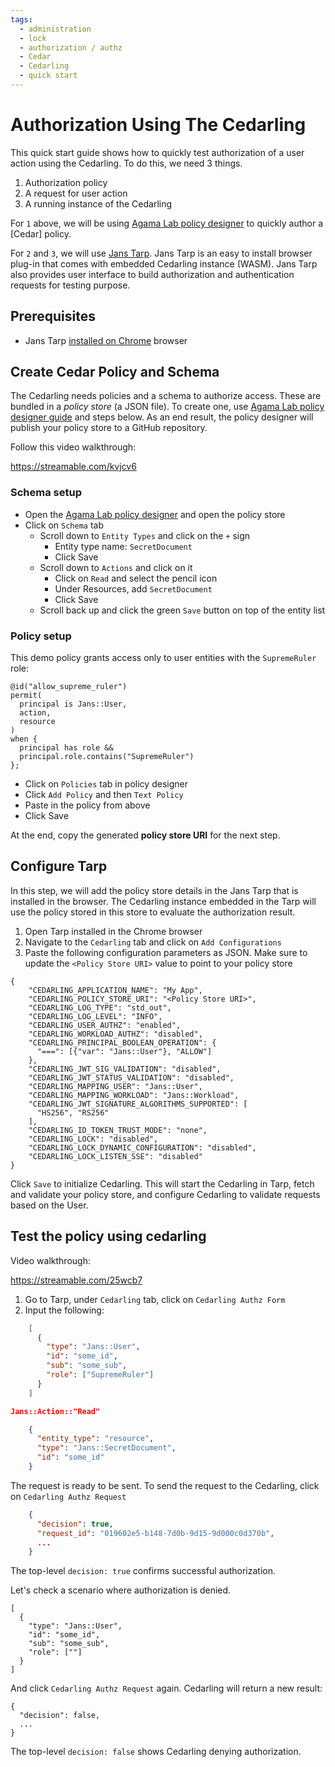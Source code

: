 ```yaml
---
tags:
  - administration
  - lock
  - authorization / authz
  - Cedar
  - Cedarling
  - quick start
---
```


# Authorization Using The Cedarling

This quick start guide shows how to quickly test authorization of a user action
using the Cedarling. To do this, we need 3 things. 

1. Authorization policy
2. A request for user action
3. A running instance of the Cedarling

For `1` above, we will be using [Agama Lab policy designer](https://gluu.org/agama/authorization-policy-designer/) to quickly author
a [Cedar] policy. 

For `2` and `3`, we will use [Jans Tarp](https://github.com/JanssenProject/jans/blob/main/demos/jans-tarp/README.md). Jans Tarp is an easy to install browser
plug-in that comes with embedded Cedarling instance (WASM). Jans Tarp also provides
user interface to build authorization and authentication requests for testing
purpose.

## Prerequisites

- Jans Tarp [installed on Chrome](https://github.com/JanssenProject/jans/blob/main/demos/jans-tarp/README.md) browser

## Create Cedar Policy and Schema

The Cedarling needs policies and a schema to authorize access. These are bundled in a *policy store* (a JSON file). To create one, use [Agama Lab policy designer guide](https://gluu.org/agama/authorization-policy-designer/) and steps below. As an end result, the policy
designer will publish your policy store to a GitHub repository. 

Follow this video walkthrough:

https://streamable.com/kvjcv6

### Schema setup

  - Open the [Agama Lab policy designer](https://cloud.gluu.org/agama-lab/dashboard/policy_store)
  and open the policy store
  - Click on `Schema` tab
    - Scroll down to `Entity Types` and click on the `+` sign
      - Entity type name: `SecretDocument`
      - Click Save
    - Scroll down to `Actions` and click on it  
      - Click on `Read` and select the pencil icon
      - Under Resources, add `SecretDocument`
      - Click Save
    - Scroll back up and click the green `Save` button on top of the entity list

### Policy setup

  This demo policy grants access only to user entities with the `SupremeRuler` role:
  
  ```
  @id("allow_supreme_ruler")
  permit(
    principal is Jans::User,
    action,
    resource
  )
  when {
    principal has role &&
    principal.role.contains("SupremeRuler")
  };
  ```

  - Click on `Policies` tab in policy designer
  - Click `Add Policy` and then `Text Policy`
  - Paste in the policy from above
  - Click Save

At the end, copy the generated **policy store URI** for the next step.

## Configure Tarp 

In this step, we will add the policy store details in the Jans Tarp that is
installed in the browser. The Cedarling instance embedded in the Tarp will
use the policy stored in this store to evaluate the authorization result.

1. Open Tarp installed in the Chrome browser 
2. Navigate to the `Cedarling` tab and click on `Add Configurations`
3. Paste the following configuration parameters as JSON. Make sure to update
the `<Policy Store URI>` value to point to your policy store

  ```
  {
      "CEDARLING_APPLICATION_NAME": "My App",
      "CEDARLING_POLICY_STORE_URI": "<Policy Store URI>",
      "CEDARLING_LOG_TYPE": "std_out",
      "CEDARLING_LOG_LEVEL": "INFO",
      "CEDARLING_USER_AUTHZ": "enabled",
      "CEDARLING_WORKLOAD_AUTHZ": "disabled",
      "CEDARLING_PRINCIPAL_BOOLEAN_OPERATION": {
        "===": [{"var": "Jans::User"}, "ALLOW"]
      },
      "CEDARLING_JWT_SIG_VALIDATION": "disabled",
      "CEDARLING_JWT_STATUS_VALIDATION": "disabled",
      "CEDARLING_MAPPING_USER": "Jans::User",
      "CEDARLING_MAPPING_WORKLOAD": "Jans::Workload",
      "CEDARLING_JWT_SIGNATURE_ALGORITHMS_SUPPORTED": [
        "HS256", "RS256"
      ],
      "CEDARLING_ID_TOKEN_TRUST_MODE": "none",
      "CEDARLING_LOCK": "disabled",
      "CEDARLING_LOCK_DYNAMIC_CONFIGURATION": "disabled",
      "CEDARLING_LOCK_LISTEN_SSE": "disabled"
  }
  ```

 Click `Save` to initialize Cedarling. This will start the Cedarling in Tarp,
 fetch and validate your policy store, and configure Cedarling to validate requests based on the User. 

## Test the policy using cedarling 

Video walkthrough:

https://streamable.com/25wcb7

1. Go to Tarp, under `Cedarling` tab, click on `Cedarling Authz Form`
2. Input the following:

```JSON title="Principal"
    [
      {
        "type": "Jans::User",
        "id": "some_id",
        "sub": "some_sub",
        "role": ["SupremeRuler"]
      }
    ]
```

```JSON title="Actions"
Jans::Action::"Read"
```

```JSON title="Resource"
    {
      "entity_type": "resource",
      "type": "Jans::SecretDocument",
      "id": "some_id"
    }
```

The request is ready to be sent. To send the request to the Cedarling, 
click on `Cedarling Authz Request`

```JSON title="Sample Response"
    {
      "decision": true,
      "request_id": "019602e5-b148-7d0b-9d15-9d000c0d370b",
      ...
    }
```

The top-level `decision: true` confirms successful authorization.

Let's check a scenario where authorization is denied.

```
[
  {
    "type": "Jans::User",
    "id": "some_id",
    "sub": "some_sub",
    "role": [""]
  }
]
```
And click `Cedarling Authz Request` again. Cedarling will return a new result:

```
{
  "decision": false,
  ...
}
```

The top-level `decision: false` shows Cedarling denying authorization. 
